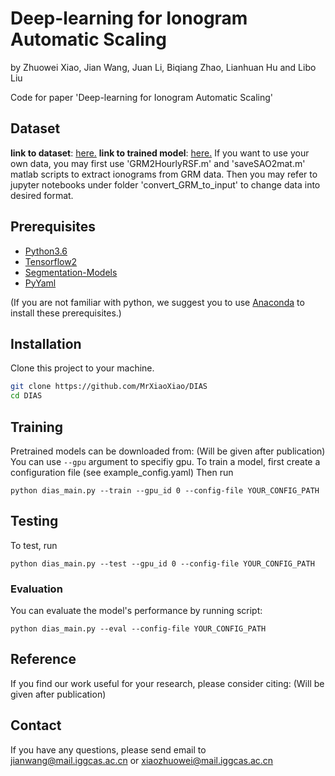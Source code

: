 # Deep-learning for Ionogram Automatic Scaling
by Zhuowei Xiao, Jian Wang, Juan Li, Biqiang Zhao, Lianhuan Hu and Libo Liu

Code for paper 'Deep-learning for Ionogram Automatic Scaling'

## Dataset
**link to dataset**: [here.](http://www.geophys.ac.cn/ArticleDataInfo.asp?MetaId=205)
**link to trained model**: [here.](https://drive.google.com/file/d/109BTXlLsxSE_5LSV8SWxlggOZHjodhDT/view?usp=sharing)
If you want to use your own data, you may first use 'GRM2HourlyRSF.m' and 'saveSAO2mat.m' matlab scripts to extract ionograms from GRM data.
Then you may refer to jupyter notebooks under folder 'convert_GRM_to_input' to change data into desired format.

## Prerequisites
- [Python3.6](https://www.python.org)
- [Tensorflow2](https://www.tensorflow.org)
- [Segmentation-Models](https://github.com/qubvel/segmentation_models)
- [PyYaml](https://pyyaml.org/)

(If you are not familiar with python, we suggest you to use [Anaconda](https://www.anaconda.com
) to install these prerequisites.)


## Installation
Clone this project to your machine. 

```bash
git clone https://github.com/MrXiaoXiao/DIAS
cd DIAS
```

## Training
Pretrained models can be downloaded from: (Will be given after publication) []()
You can use `--gpu` argument to specifiy gpu. 
To train a model, first create a configuration file (see example_config.yaml)
Then run
```
python dias_main.py --train --gpu_id 0 --config-file YOUR_CONFIG_PATH
```

## Testing
To test, run
```
python dias_main.py --test --gpu_id 0 --config-file YOUR_CONFIG_PATH
```

### Evaluation
You can evaluate the model's performance by running script:
```
python dias_main.py --eval --config-file YOUR_CONFIG_PATH
```

## Reference
If you find our work useful for your research, please consider citing:
(Will be given after publication)


## Contact
If you have any questions, please send email to jianwang@mail.iggcas.ac.cn or xiaozhuowei@mail.iggcas.ac.cn    

